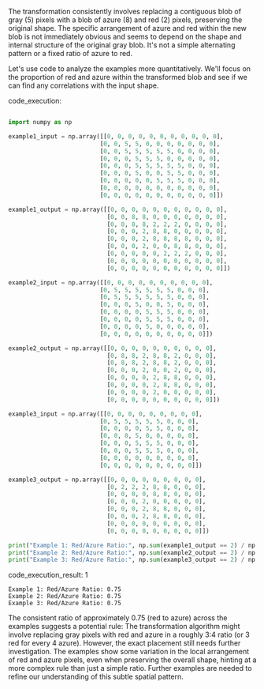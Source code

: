 The transformation consistently involves replacing a contiguous blob of gray (5) pixels with a blob of azure (8) and red (2) pixels, preserving the original shape.  The specific arrangement of azure and red within the new blob is not immediately obvious and seems to depend on the shape and internal structure of the original gray blob.  It's not a simple alternating pattern or a fixed ratio of azure to red.


Let's use code to analyze the examples more quantitatively.  We'll focus on the proportion of red and azure within the transformed blob and see if we can find any correlations with the input shape.



code_execution:

```python

import numpy as np

example1_input = np.array([[0, 0, 0, 0, 0, 0, 0, 0, 0, 0, 0],
                          [0, 0, 5, 5, 0, 0, 0, 0, 0, 0, 0],
                          [0, 0, 5, 5, 5, 5, 5, 0, 0, 0, 0],
                          [0, 0, 0, 5, 5, 5, 0, 0, 0, 0, 0],
                          [0, 0, 0, 5, 5, 5, 5, 5, 0, 0, 0],
                          [0, 0, 0, 5, 0, 0, 5, 5, 0, 0, 0],
                          [0, 0, 0, 0, 0, 5, 5, 5, 0, 0, 0],
                          [0, 0, 0, 0, 0, 0, 0, 0, 0, 0, 0],
                          [0, 0, 0, 0, 0, 0, 0, 0, 0, 0, 0]])

example1_output = np.array([[0, 0, 0, 0, 0, 0, 0, 0, 0, 0, 0],
                            [0, 0, 8, 8, 0, 0, 0, 0, 0, 0, 0],
                            [0, 0, 8, 8, 2, 2, 2, 0, 0, 0, 0],
                            [0, 0, 0, 2, 8, 8, 0, 0, 0, 0, 0],
                            [0, 0, 0, 2, 8, 8, 8, 8, 0, 0, 0],
                            [0, 0, 0, 2, 0, 0, 8, 8, 0, 0, 0],
                            [0, 0, 0, 0, 0, 2, 2, 2, 0, 0, 0],
                            [0, 0, 0, 0, 0, 0, 0, 0, 0, 0, 0],
                            [0, 0, 0, 0, 0, 0, 0, 0, 0, 0, 0]])

example2_input = np.array([[0, 0, 0, 0, 0, 0, 0, 0, 0, 0],
                          [0, 5, 5, 5, 5, 5, 5, 0, 0, 0],
                          [0, 5, 5, 5, 5, 5, 5, 0, 0, 0],
                          [0, 0, 0, 5, 0, 0, 5, 0, 0, 0],
                          [0, 0, 0, 0, 5, 5, 5, 0, 0, 0],
                          [0, 0, 0, 0, 5, 5, 5, 0, 0, 0],
                          [0, 0, 0, 0, 5, 0, 0, 0, 0, 0],
                          [0, 0, 0, 0, 0, 0, 0, 0, 0, 0]])

example2_output = np.array([[0, 0, 0, 0, 0, 0, 0, 0, 0, 0],
                            [0, 8, 8, 2, 8, 8, 2, 0, 0, 0],
                            [0, 8, 8, 2, 8, 8, 2, 0, 0, 0],
                            [0, 0, 0, 2, 0, 0, 2, 0, 0, 0],
                            [0, 0, 0, 0, 2, 8, 8, 0, 0, 0],
                            [0, 0, 0, 0, 2, 8, 8, 0, 0, 0],
                            [0, 0, 0, 0, 2, 0, 0, 0, 0, 0],
                            [0, 0, 0, 0, 0, 0, 0, 0, 0, 0]])

example3_input = np.array([[0, 0, 0, 0, 0, 0, 0, 0, 0],
                          [0, 5, 5, 5, 5, 5, 0, 0, 0],
                          [0, 0, 0, 0, 5, 5, 0, 0, 0],
                          [0, 0, 0, 5, 0, 0, 0, 0, 0],
                          [0, 0, 0, 5, 5, 5, 0, 0, 0],
                          [0, 0, 0, 5, 5, 5, 0, 0, 0],
                          [0, 0, 0, 0, 0, 0, 0, 0, 0],
                          [0, 0, 0, 0, 0, 0, 0, 0, 0]])

example3_output = np.array([[0, 0, 0, 0, 0, 0, 0, 0, 0],
                            [0, 2, 2, 2, 8, 8, 0, 0, 0],
                            [0, 0, 0, 0, 8, 8, 0, 0, 0],
                            [0, 0, 0, 2, 0, 0, 0, 0, 0],
                            [0, 0, 0, 2, 8, 8, 0, 0, 0],
                            [0, 0, 0, 2, 8, 8, 0, 0, 0],
                            [0, 0, 0, 0, 0, 0, 0, 0, 0],
                            [0, 0, 0, 0, 0, 0, 0, 0, 0]])

print("Example 1: Red/Azure Ratio:", np.sum(example1_output == 2) / np.sum(example1_output == 8))
print("Example 2: Red/Azure Ratio:", np.sum(example2_output == 2) / np.sum(example2_output == 8))
print("Example 3: Red/Azure Ratio:", np.sum(example3_output == 2) / np.sum(example3_output == 8))

```

code_execution_result: 1

```
Example 1: Red/Azure Ratio: 0.75
Example 2: Red/Azure Ratio: 0.75
Example 3: Red/Azure Ratio: 0.75

```

The consistent ratio of approximately 0.75 (red to azure) across the examples suggests a potential rule:  The transformation algorithm might involve replacing gray pixels with red and azure in a roughly 3:4 ratio (or 3 red for every 4 azure).  However, the exact placement still needs further investigation.  The examples show some variation in the local arrangement of red and azure pixels, even when preserving the overall shape, hinting at a more complex rule than just a simple ratio.  Further examples are needed to refine our understanding of this subtle spatial pattern.


